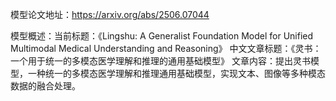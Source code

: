 模型论文地址：https://arxiv.org/abs/2506.07044

模型概述：当前标题：《Lingshu: A Generalist Foundation Model for Unified Multimodal Medical Understanding and Reasoning》
中文文章标题：《灵书：一个用于统一的多模态医学理解和推理的通用基础模型》
文章内容：提出灵书模型，一种统一的多模态医学理解和推理通用基础模型，实现文本、图像等多种模态数据的融合处理。
